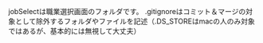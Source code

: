 jobSelectは職業選択画面のフォルダです。
.gitignoreはコミット＆マージの対象として除外するフォルダやファイルを記述（.DS_STOREはmacの人のみ対象ではあるが、基本的には無視して大丈夫）
